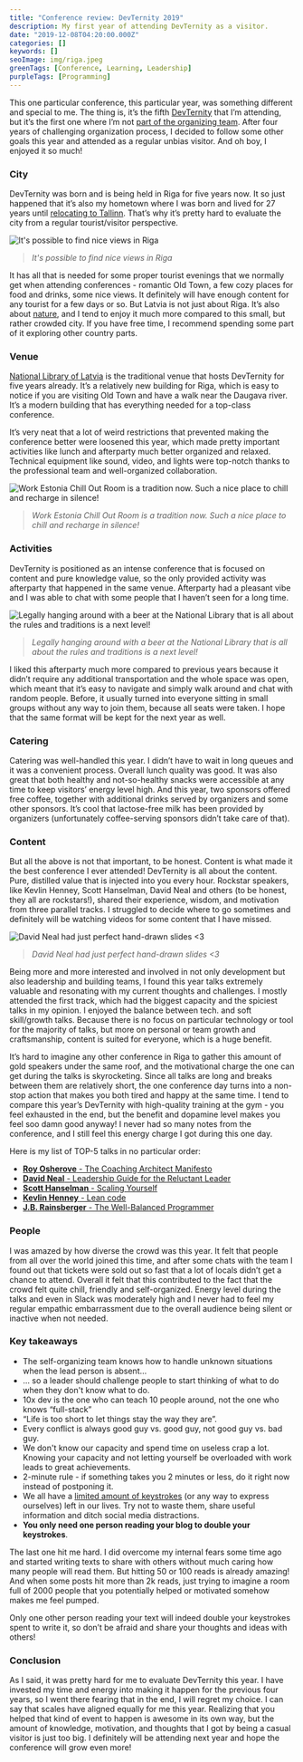 ```yaml
---
title: "Conference review: DevTernity 2019"
description: My first year of attending DevTernity as a visitor.
date: "2019-12-08T04:20:00.000Z"
categories: []
keywords: []
seoImage: img/riga.jpeg
greenTags: [Conference, Learning, Leadership]
purpleTags: [Programming]
---
```


This one particular conference, this particular year, was something different and special to me. The thing is, it’s the fifth [DevTernity](https://devternity.com) that I’m attending, but it’s the first one where I’m not [part of the organizing team](/how-organizing-meetup-changed-my-life). After four years of challenging organization process, I decided to follow some other goals this year and attended as a regular unbias visitor. And oh boy, I enjoyed it so much!

### City

DevTernity was born and is being held in Riga for five years now. It so just happened that it’s also my hometown where I was born and lived for 27 years until [relocating to Tallinn](/moving-to-estonia-for-introverts-1). That’s why it’s pretty hard to evaluate the city from a regular tourist/visitor perspective.

![It's possible to find nice views in Riga](img/riga.jpeg)

> _It's possible to find nice views in Riga_

It has all that is needed for some proper tourist evenings that we normally get when attending conferences - romantic Old Town, a few cozy places for food and drinks, some nice views. It definitely will have enough content for any tourist for a few days or so. But Latvia is not just about Riga. It’s also about [nature](https://www.latvia.eu/natural-attractions), and I tend to enjoy it much more compared to this small, but rather crowded city. If you have free time, I recommend spending some part of it exploring other country parts.

### Venue

[National Library of Latvia](http://ture.lnb.lv/en.html) is the traditional venue that hosts DevTernity for five years already. It’s a relatively new building for Riga, which is easy to notice if you are visiting Old Town and have a walk near the Daugava river. It’s a modern building that has everything needed for a top-class conference.

It’s very neat that a lot of weird restrictions that prevented making the conference better were loosened this year, which made pretty important activities like lunch and afterparty much better organized and relaxed. Technical equipment like sound, video, and lights were top-notch thanks to the professional team and well-organized collaboration.

![Work Estonia Chill Out Room is a tradition now. Such a nice place to chill and recharge in silence!](img/work_estonia_lounge.jpeg)

> _Work Estonia Chill Out Room is a tradition now. Such a nice place to chill and recharge in silence!_

### Activities

DevTernity is positioned as an intense conference that is focused on content and pure knowledge value, so the only provided activity was afterparty that happened in the same venue. Afterparty had a pleasant vibe and I was able to chat with some people that I haven’t seen for a long time.

![Legally hanging around with a beer at the National Library that is all about the rules and traditions is a next level!](img/lnb_beer.jpeg)

> _Legally hanging around with a beer at the National Library that is all about the rules and traditions is a next level!_

I liked this afterparty much more compared to previous years because it didn’t require any additional transportation and the whole space was open, which meant that it’s easy to navigate and simply walk around and chat with random people. Before, it usually turned into everyone sitting in small groups without any way to join them, because all seats were taken. I hope that the same format will be kept for the next year as well.

### Catering

Catering was well-handled this year. I didn’t have to wait in long queues and it was a convenient process. Overall lunch quality was good. It was also great that both healthy and not-so-healthy snacks were accessible at any time to keep visitors’ energy level high. And this year, two sponsors offered free coffee, together with additional drinks served by organizers and some other sponsors. It’s cool that lactose-free milk has been provided by organizers (unfortunately coffee-serving sponsors didn’t take care of that).

### Content

But all the above is not that important, to be honest. Content is what made it the best conference I ever attended! DevTernity is all about the content. Pure, distilled value that is injected into you every hour. Rockstar speakers, like Kevlin Henney, Scott Hanselman, David Neal and others (to be honest, they all are rockstars!), shared their experience, wisdom, and motivation from three parallel tracks. I struggled to decide where to go sometimes and definitely will be watching videos for some content that I have missed.

![David Neal had just perfect hand-drawn slides <3](img/neal.jpeg)

> _David Neal had just perfect hand-drawn slides <3_

Being more and more interested and involved in not only development but also leadership and building teams, I found this year talks extremely valuable and resonating with my current thoughts and challenges. I mostly attended the first track, which had the biggest capacity and the spiciest talks in my opinion. I enjoyed the balance between tech. and soft skill/growth talks. Because there is no focus on particular technology or tool for the majority of talks, but more on personal or team growth and craftsmanship, content is suited for everyone, which is a huge benefit.

It’s hard to imagine any other conference in Riga to gather this amount of gold speakers under the same roof, and the motivational charge the one can get during the talks is skyrocketing. Since all talks are long and breaks between them are relatively short, the one conference day turns into a non-stop action that makes you both tired and happy at the same time. I tend to compare this year’s DevTernity with high-quality training at the gym - you feel exhausted in the end, but the benefit and dopamine level makes you feel soo damn good anyway! I never had so many notes from the conference, and I still feel this energy charge I got during this one day.

Here is my list of TOP-5 talks in no particular order:

- [**Roy Osherove** - The Coaching Architect Manifesto](https://youtu.be/XgAJyC5keU0)
- [**David Neal** - Leadership Guide for the Reluctant Leader](https://youtu.be/3PcL8UkorEg)
- [**Scott Hanselman** - Scaling Yourself](https://youtu.be/V4NJo2Mfvrc)
- [**Kevlin Henney** - Lean code](https://youtu.be/-nWhH-4wWBU)
- [**J.B. Rainsberger** - The Well-Balanced Programmer](https://youtu.be/XhN6fJYG81A)

### People

I was amazed by how diverse the crowd was this year. It felt that people from all over the world joined this time, and after some chats with the team I found out that tickets were sold out so fast that a lot of locals didn’t get a chance to attend. Overall it felt that this contributed to the fact that the crowd felt quite chill, friendly and self-organized. Energy level during the talks and even in Slack was moderately high and I never had to feel my regular empathic embarrassment due to the overall audience being silent or inactive when not needed.

### Key takeaways

- The self-organizing team knows how to handle unknown situations when the lead person is absent…
- … so a leader should challenge people to start thinking of what to do when they don't know what to do.
- 10x dev is the one who can teach 10 people around, not the one who knows “full-stack”
- “Life is too short to let things stay the way they are”.
- Every conflict is always good guy vs. good guy, not good guy vs. bad guy.
- We don't know our capacity and spend time on useless crap a lot. Knowing your capacity and not letting yourself be overloaded with work leads to great achievements.
- 2-minute rule - if something takes you 2 minutes or less, do it right now instead of postponing it.
- We all have a [limited amount of keystrokes](https://keysleft.com/) (or any way to express ourselves) left in our lives. Try not to waste them, share useful information and ditch social media distractions.
- **You only need one person reading your blog to double your keystrokes**.

The last one hit me hard. I did overcome my internal fears some time ago and started writing texts to share with others without much caring how many people will read them. But hitting 50 or 100 reads is already amazing! And when some posts hit more than 2k reads, just trying to imagine a room full of 2000 people that you potentially helped or motivated somehow makes me feel pumped.

Only one other person reading your text will indeed double your keystrokes spent to write it, so don’t be afraid and share your thoughts and ideas with others!

### Conclusion

As I said, it was pretty hard for me to evaluate DevTernity this year. I have invested my time and energy into making it happen for the previous four years, so I went there fearing that in the end, I will regret my choice. I can say that scales have aligned equally for me this year. Realizing that you helped that kind of event to happen is awesome in its own way, but the amount of knowledge, motivation, and thoughts that I got by being a casual visitor is just too big. I definitely will be attending next year and hope the conference will grow even more!
